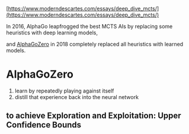 [https://www.moderndescartes.com/essays/deep_dive_mcts/](https://www.moderndescartes.com/essays/deep_dive_mcts/)

In 2016, AlphaGo leapfrogged the best MCTS AIs by replacing some heuristics with deep learning models,

and [AlphaGoZero](https://deepmind.com/blog/alphago-zero-learning-scratch/) in 2018 completely replaced all heuristics with learned models.

# AlphaGoZero

1. learn by repeatedly playing against itself
2. distill that experience back into the neural network

## to achieve Exploration and Exploitation: Upper Confidence Bounds